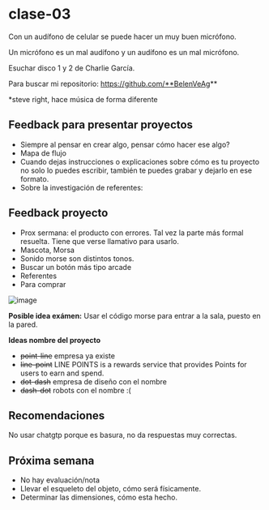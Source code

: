 # clase-03

Con un audífono de celular se puede hacer un muy buen micrófono.

Un micrófono es un mal audífono y un audífono es un mal micrófono. 

Esuchar disco 1 y 2 de Charlie García.

Para buscar mi repositorio: https://github.com/**BelenVeAg**

*steve right, hace música de forma diferente

## Feedback para presentar proyectos

- Siempre al pensar en crear algo, pensar cómo hacer ese algo?
- Mapa de flujo
- Cuando dejas instrucciones o explicaciones sobre cómo es tu proyecto no solo lo puedes escribir, también te puedes grabar y dejarlo en ese formato.
- Sobre la investigación de referentes: 

## Feedback proyecto

- Prox sermana: el producto con errores. Tal vez la parte más formal resuelta. Tiene que verse llamativo para usarlo.
- Mascota, Morsa
- Sonido morse son distintos tonos.
- Buscar un botón más tipo arcade
- Referentes
- Para comprar 

![image](https://github.com/user-attachments/assets/7dda8ee5-0a8d-4942-9563-175ad3811310)


**Posible idea exámen:** Usar el código morse para entrar a la sala, puesto en la pared.



**Ideas nombre del proyecto**

- ~~point-line~~ empresa ya existe
- ~~line-point~~ LINE POINTS is a rewards service that provides Points for users to earn and spend.
- ~~dot-dash~~ empresa de diseño con el nombre
- ~~dash-dot~~ robots con el nombre :(

## Recomendaciones

No usar chatgtp porque es basura, no da respuestas muy correctas. 

## Próxima semana

- No hay evaluación/nota
- Llevar el esqueleto del objeto, cómo será físicamente.
- Determinar las dimensiones, cómo esta hecho.



